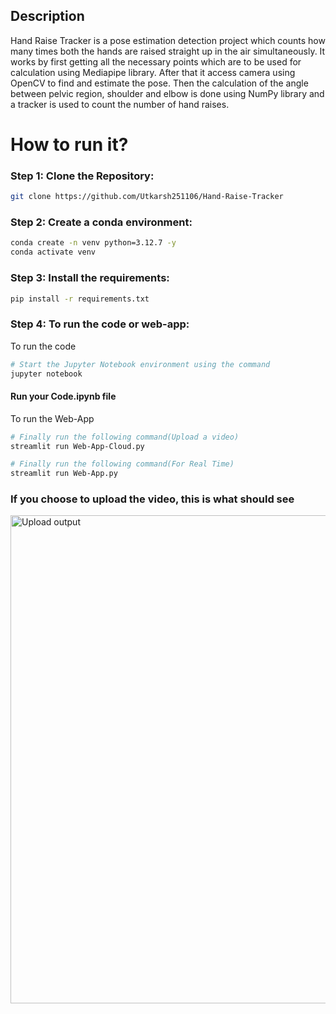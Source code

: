 ## Description
Hand Raise Tracker is a pose estimation detection project which counts how many times both the hands are raised straight up in the air simultaneously. It works by first getting all the necessary points which are to be used for calculation using Mediapipe library. After that it access camera using OpenCV to find and estimate the pose. Then the calculation of the angle between pelvic region, shoulder and elbow is done using NumPy library and a tracker is used to count the number of hand raises.

# How to run it?
### Step 1: Clone the Repository:
  
```bash
git clone https://github.com/Utkarsh251106/Hand-Raise-Tracker
```
### Step 2: Create a conda environment:
  
```bash
conda create -n venv python=3.12.7 -y
conda activate venv
```

### Step 3: Install the requirements:
  
```bash
pip install -r requirements.txt
```
### Step 4: To run the code or web-app:
  To run the code
```bash
# Start the Jupyter Notebook environment using the command
jupyter notebook
```
#### Run your Code.ipynb file


To run the Web-App
```bash
# Finally run the following command(Upload a video)
streamlit run Web-App-Cloud.py

# Finally run the following command(For Real Time)
streamlit run Web-App.py
```
### If you choose to upload the video, this is what should see

<img width="781" alt="Upload output" src="https://github.com/user-attachments/assets/b9f7b1e4-4f06-4b23-8f08-c389bcd0302f" />

